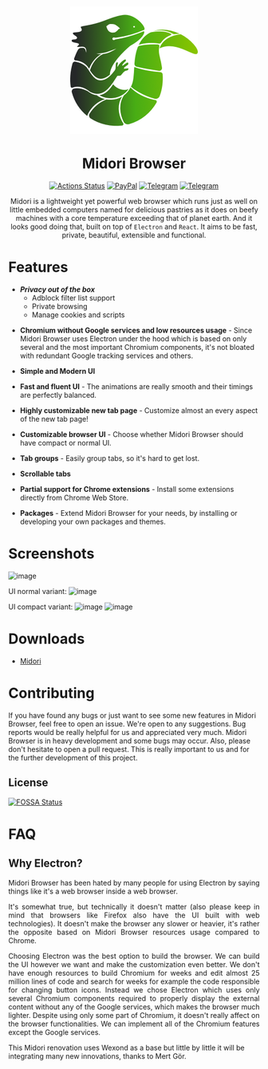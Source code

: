 <div align="center">
  <a href="https://astian.org/midori-browser/"><img src="static/icons/icon.png" width="256"></a>
</div>

<div align="center">
  <h1>Midori Browser</h1> 

[![Actions Status](https://img.shields.io/badge/GitLab-Midori--Browser-brightgreen?style=flat&logo=gitlab)](https://gitlab.com/midori-web/)
[![PayPal](https://img.shields.io/badge/PayPal-Donate-brightgreen?style=flat&logo=PayPal)](https://www.paypal.com/cgi-bin/webscr?cmd=_s-xclick&hosted_button_id=UQPXCVUG2CKNG&source=url)
[![Telegram](https://img.shields.io/badge/Telegram-EN-brightgreen?style=flat&logo=telegram)](https://t.me/midoriweb)
[![Telegram](https://img.shields.io/badge/Telegram-ES-brightgreen?style=flat&logo=telegram)](https://t.me/midoriwebes)

Midori is a lightweight yet powerful web browser which runs just as well on little embedded computers named for delicious pastries as it does on beefy machines with a core temperature exceeding that of planet earth. And it looks good doing that, built on top of <code>Electron</code> and <code>React</code>. It aims to be fast, private, beautiful, extensible and functional.
</div>

# Features

- ***Privacy out of the box***
  - Adblock filter list support
  - Private browsing
  - Manage cookies and scripts
<a/>

- **Chromium without Google services and low resources usage** - Since Midori Browser uses Electron under the hood which is based on only several and the most important Chromium components, it's not bloated with redundant Google tracking services and others.

- **Simple and Modern UI**

- **Fast and fluent UI** - The animations are really smooth and their timings are perfectly balanced.

- **Highly customizable new tab page** - Customize almost an every aspect of the new tab page!
- **Customizable browser UI** - Choose whether Midori Browser should have compact or normal UI.
- **Tab groups** - Easily group tabs, so it's hard to get lost.
- **Scrollable tabs**
- **Partial support for Chrome extensions** - Install some extensions directly from Chrome Web Store.
- **Packages** - Extend Midori Browser for your needs, by installing or developing your own packages and themes.

# Screenshots

![image](https://user-images.githubusercontent.com/11065386/81024159-d9388f80-8e72-11ea-85e7-6c30e3b66554.png)

UI normal variant:
![image](https://user-images.githubusercontent.com/11065386/81024186-f40b0400-8e72-11ea-976e-cd1ca1b43ad8.png)

UI compact variant:
![image](https://user-images.githubusercontent.com/11065386/81024222-13099600-8e73-11ea-9fc9-3c63a034403d.png)
![image](https://user-images.githubusercontent.com/11065386/81024252-2ddc0a80-8e73-11ea-9f2f-6c9a4a175c60.png)

# Downloads
- [Midori](astian.org/midori-browser/download)


# Contributing

If you have found any bugs or just want to see some new features in Midori Browser, feel free to open an issue. We're open to any suggestions. Bug reports would be really helpful for us and appreciated very much. Midori Browser is in heavy development and some bugs may occur. Also, please don't hesitate to open a pull request. This is really important to us and for the further development of this project.

## License

[![FOSSA Status](https://app.fossa.com/api/projects/git%2Bgithub.com%2Fgrupoastian%2Fmidori-desktop.svg?type=large)](https://app.fossa.com/projects/git%2Bgithub.com%2Fgrupoastian%2Fmidori-desktop?ref=badge_large)

# FAQ

## Why Electron?
<div style="text-align: justify;text-justify: inter-word;">
<p>
Midori Browser has been hated by many people for using Electron by saying things like it's a web browser inside a web browser.

It's somewhat true, but technically it doesn't matter (also please keep in mind that browsers like Firefox also have the UI built with web technologies). It doesn't make the browser any slower or heavier, it's rather the opposite based on Midori Browser resources usage compared to Chrome.

Choosing Electron was the best option to build the browser. We can build the UI however we want and make the customization even better. We don't have enough resources to build Chromium for weeks and edit almost 25 million lines of code and search for weeks for example the code responsible for changing button icons. Instead we chose Electron which uses only several Chromium components required to properly display the external content without any of the Google services, which makes the browser much lighter. Despite using only some part of Chromium, it doesn't really affect on the browser functionalities. We can implement all of the Chromium features except the Google services.
</p>
</div>

This Midori renovation uses Wexond as a base but little by little it will be integrating many new innovations, thanks to Mert Gör. 
 
